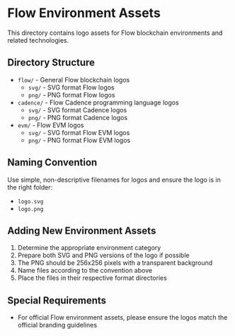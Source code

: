 # Flow Environment Assets

This directory contains logo assets for Flow blockchain environments and related technologies.

## Directory Structure

-   `flow/` - General Flow blockchain logos
    -   `svg/` - SVG format Flow logos
    -   `png/` - PNG format Flow logos
-   `cadence/` - Flow Cadence programming language logos
    -   `svg/` - SVG format Cadence logos
    -   `png/` - PNG format Cadence logos
-   `evm/` - Flow EVM logos
    -   `svg/` - SVG format Flow EVM logos
    -   `png/` - PNG format Flow EVM logos

## Naming Convention

Use simple, non-descriptive filenames for logos and ensure the logo is in the right folder:

-   `logo.svg`
-   `logo.png`

## Adding New Environment Assets

1. Determine the appropriate environment category
2. Prepare both SVG and PNG versions of the logo if possible
3. The PNG should be 256x256 pixels with a transparent background
4. Name files according to the convention above
5. Place the files in their respective format directories

## Special Requirements

-   For official Flow environment assets, please ensure the logos match the official branding guidelines
